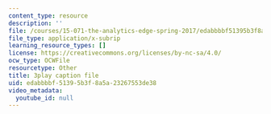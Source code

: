 ```yaml
---
content_type: resource
description: ''
file: /courses/15-071-the-analytics-edge-spring-2017/edabbbbf51395b3f8a5a23267553de38_9aKidJvppF0.vtt
file_type: application/x-subrip
learning_resource_types: []
license: https://creativecommons.org/licenses/by-nc-sa/4.0/
ocw_type: OCWFile
resourcetype: Other
title: 3play caption file
uid: edabbbbf-5139-5b3f-8a5a-23267553de38
video_metadata:
  youtube_id: null
---
```

